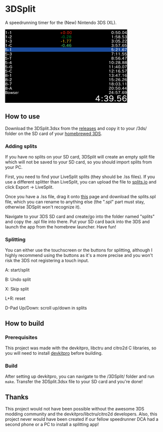 # 3DSplit
A speedrunning timer for the (New) Nintendo 3DS (XL).

![Screenshot of the tool.](preview.bmp)

## How to use
Download the 3DSplit.3dsx from the [releases](https://github.com/LetsPlentendo-CH/3DSplit/releases) and copy it to your /3ds/ folder on the SD card of your [homebrewed 3DS](https://3ds.guide).

### Adding splits
If you have no splits on your SD card, 3DSplit will create an empty split file which will not be saved to your SD card, so you should import splits from your PC.

First, you need to find your LiveSplit splits (they should be .lss files). If you use a different splitter than LiveSplit, you can upload the file to [splits.io](https://splits.io/) and click Export -> LiveSplit.

Once you have a .lss file, drag it onto [this](https://letsplentendo-ch.github.io/3DSplit/converter/) page and download the splits.spl file, which you can rename to anything else (the ".spl" part must stay, otherwise 3DSplit won't recognize it).

Navigate to your 3DS SD card and create/go into the folder named "splits" and copy the .spl file into there.
Put your SD card back into the 3DS and launch the app from the homebrew launcher.
Have fun!

### Splitting
You can either use the touchscreen or the buttons for splitting, although I highly recommend using the buttons as it's a more precise and you won't risk the 3DS not registering a touch input.

A: start/split

B: Undo split

X: Skip split

L+R: reset

D-Pad Up/Down: scroll up/down in splits

## How to build
### Prerequisites
This project was made with the devkitpro, libctru and citro2d C libraries, so you will need to install [devkitpro](https://www.3dbrew.org/wiki/Setting_up_Development_Environment#Setup) before building.
### Build
After setting up devkitpro, you can navigate to the /3DSplit/ folder and run `make`. Transfer the 3DSplit.3dsx file to your SD card and you're done!

## Thanks
This project would not have been possible without the awesome 3DS modding community and the devkitpro/libctru/citro2d developers.
Also, this project never would have been created if our fellow speedrunner DCA had a second phone or a PC to install a splitting app!
